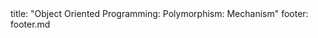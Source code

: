 <frontmatter>
title: "Object Oriented Programming: Polymorphism: Mechanism"
footer: footer.md
</frontmatter>

<include src="unit-inPage-asFlat.md" boilerplate />
